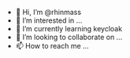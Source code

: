 - 👋 Hi, I’m @rhinmass
- 👀 I’m interested in ...
- 🌱 I’m currently learning keycloak
- 💞️ I’m looking to collaborate on ...
- 📫 How to reach me ...

<!---
rhinmass/rhinmass is a ✨ special ✨ repository because its `README.md` (this file) appears on your GitHub profile.
You can click the Preview link to take a look at your changes.
--->
